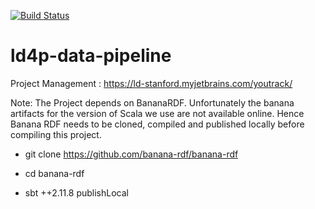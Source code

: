[![Build Status](https://travis-ci.org/sul-dlss/ld4p-data-pipeline.png?branch=master)](https://travis-ci.org/sul-dlss/ld4p-data-pipeline)

# ld4p-data-pipeline

Project Management : https://ld-stanford.myjetbrains.com/youtrack/



Note: The Project depends on BananaRDF. Unfortunately the banana artifacts for the version of Scala we use are not available online.
Hence Banana RDF needs to be cloned, compiled and published locally before compiling this project.

- git clone https://github.com/banana-rdf/banana-rdf

- cd  banana-rdf

- sbt ++2.11.8 publishLocal

